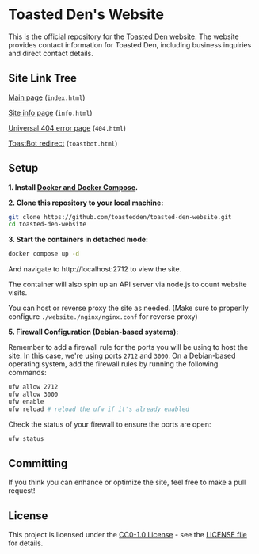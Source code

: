 # Toasted Den's Website

This is the official repository for the [Toasted Den website](https://toastedden.com). The website provides contact information for Toasted Den, including business inquiries and direct contact details.

## Site Link Tree
[Main page](https://toastedden.com/) (`index.html`)

[Site info page](https://toastedden.com/info) (`info.html`)

[Universal 404 error page](https://toastedden.com/404) (`404.html`)

[ToastBot redirect](https://toastedden.com/toastbot) (`toastbot.html`)


## Setup

**1. Install [Docker and Docker Compose](https://docs.docker.com/engine/install/).**

**2. Clone this repository to your local machine:**
   ```bash
   git clone https://github.com/toastedden/toasted-den-website.git
   cd toasted-den-website
   ```

**3. Start the containers in detached mode:**
   ```bash
   docker compose up -d
   ```
And navigate to http://localhost:2712 to view the site.

The container will also spin up an API server via node.js to count website visits.

You can host or reverse proxy the site as needed.
(Make sure to properlly configure `./website./nginx/nginx.conf` for reverse proxy)

**5. Firewall Configuration (Debian-based systems):**

Remember to add a firewall rule for the ports you will be using to host the site. In this case, we're using ports `2712` and `3000`. On a Debian-based operating system, add the firewall rules by running the following commands:
   ```bash
   ufw allow 2712
   ufw allow 3000
   ufw enable
   ufw reload # reload the ufw if it's already enabled
   ```
Check the status of your firewall to ensure the ports are open:
   ```bash
   ufw status
   ```

## Committing
If you think you can enhance or optimize the site, feel free to make a pull request!

## License
This project is licensed under the [CC0-1.0 License](https://opensource.org/licenses/CC0-1.0) - see the [LICENSE file](LICENSE) for details.
